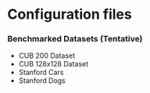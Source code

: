 # Configuration files  
  
### Benchmarked Datasets (Tentative)
- CUB 200 Dataset
- CUB 128x128 Dataset
- Stanford Cars
- Stanford Dogs